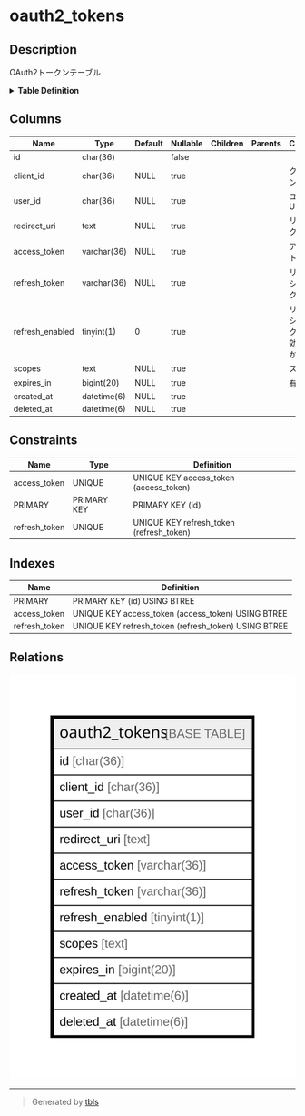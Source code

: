 # oauth2_tokens

## Description

OAuth2トークンテーブル

<details>
<summary><strong>Table Definition</strong></summary>

```sql
CREATE TABLE `oauth2_tokens` (
  `id` char(36) NOT NULL,
  `client_id` char(36) DEFAULT NULL,
  `user_id` char(36) DEFAULT NULL,
  `redirect_uri` text DEFAULT NULL,
  `access_token` varchar(36) DEFAULT NULL,
  `refresh_token` varchar(36) DEFAULT NULL,
  `refresh_enabled` tinyint(1) DEFAULT 0,
  `scopes` text DEFAULT NULL,
  `expires_in` bigint(20) DEFAULT NULL,
  `created_at` datetime(6) DEFAULT NULL,
  `deleted_at` datetime(6) DEFAULT NULL,
  PRIMARY KEY (`id`),
  UNIQUE KEY `access_token` (`access_token`),
  UNIQUE KEY `refresh_token` (`refresh_token`)
) ENGINE=InnoDB DEFAULT CHARSET=utf8mb4
```

</details>

## Columns

| Name | Type | Default | Nullable | Children | Parents | Comment |
| ---- | ---- | ------- | -------- | -------- | ------- | ------- |
| id | char(36) |  | false |  |  |  |
| client_id | char(36) | NULL | true |  |  | クライアントID |
| user_id | char(36) | NULL | true |  |  | ユーザーUUID |
| redirect_uri | text | NULL | true |  |  | リダイレクトURI |
| access_token | varchar(36) | NULL | true |  |  | アクセストークン |
| refresh_token | varchar(36) | NULL | true |  |  | リフレッシュトークン |
| refresh_enabled | tinyint(1) | 0 | true |  |  | リフレッシュトークンが有効かどうか |
| scopes | text | NULL | true |  |  | スコープ |
| expires_in | bigint(20) | NULL | true |  |  | 有効秒 |
| created_at | datetime(6) | NULL | true |  |  |  |
| deleted_at | datetime(6) | NULL | true |  |  |  |

## Constraints

| Name | Type | Definition |
| ---- | ---- | ---------- |
| access_token | UNIQUE | UNIQUE KEY access_token (access_token) |
| PRIMARY | PRIMARY KEY | PRIMARY KEY (id) |
| refresh_token | UNIQUE | UNIQUE KEY refresh_token (refresh_token) |

## Indexes

| Name | Definition |
| ---- | ---------- |
| PRIMARY | PRIMARY KEY (id) USING BTREE |
| access_token | UNIQUE KEY access_token (access_token) USING BTREE |
| refresh_token | UNIQUE KEY refresh_token (refresh_token) USING BTREE |

## Relations

![er](oauth2_tokens.svg)

---

> Generated by [tbls](https://github.com/k1LoW/tbls)
